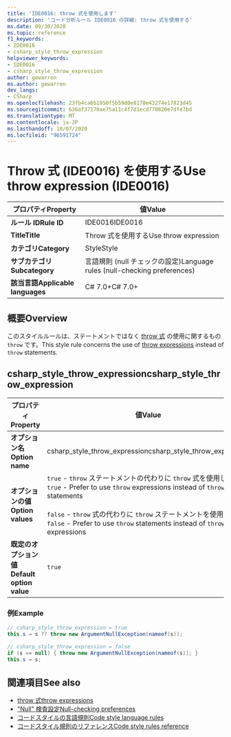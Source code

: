 ```yaml
---
title: 'IDE0016: throw 式を使用します'
description: 'コード分析ルール IDE0016 の詳細: throw 式を使用する'
ms.date: 09/30/2020
ms.topic: reference
f1_keywords:
- IDE0016
- csharp_style_throw_expression
helpviewer_keywords:
- IDE0016
- csharp_style_throw_expression
author: gewarren
ms.author: gewarren
dev_langs:
- CSharp
ms.openlocfilehash: 23fb4ca6b1950f5b59d0e8178e43274e17823d45
ms.sourcegitcommit: 636af37170ae75a11c4f7d1ecd770820e7dfe7bd
ms.translationtype: MT
ms.contentlocale: ja-JP
ms.lasthandoff: 10/07/2020
ms.locfileid: "96591724"
---
```

# <a name="use-throw-expression-ide0016"></a><span data-ttu-id="0b392-103">Throw 式 (IDE0016) を使用する</span><span class="sxs-lookup"><span data-stu-id="0b392-103">Use throw expression (IDE0016)</span></span>

|<span data-ttu-id="0b392-104">プロパティ</span><span class="sxs-lookup"><span data-stu-id="0b392-104">Property</span></span>|<span data-ttu-id="0b392-105">値</span><span class="sxs-lookup"><span data-stu-id="0b392-105">Value</span></span>|
|-|-|
| <span data-ttu-id="0b392-106">**ルール ID**</span><span class="sxs-lookup"><span data-stu-id="0b392-106">**Rule ID**</span></span> | <span data-ttu-id="0b392-107">IDE0016</span><span class="sxs-lookup"><span data-stu-id="0b392-107">IDE0016</span></span> |
| <span data-ttu-id="0b392-108">**Title**</span><span class="sxs-lookup"><span data-stu-id="0b392-108">**Title**</span></span> | <span data-ttu-id="0b392-109">Throw 式を使用する</span><span class="sxs-lookup"><span data-stu-id="0b392-109">Use throw expression</span></span> |
| <span data-ttu-id="0b392-110">**カテゴリ**</span><span class="sxs-lookup"><span data-stu-id="0b392-110">**Category**</span></span> | <span data-ttu-id="0b392-111">Style</span><span class="sxs-lookup"><span data-stu-id="0b392-111">Style</span></span> |
| <span data-ttu-id="0b392-112">**サブカテゴリ**</span><span class="sxs-lookup"><span data-stu-id="0b392-112">**Subcategory**</span></span> | <span data-ttu-id="0b392-113">言語規則 (null チェックの設定)</span><span class="sxs-lookup"><span data-stu-id="0b392-113">Language rules (null-checking preferences)</span></span> |
| <span data-ttu-id="0b392-114">**該当言語**</span><span class="sxs-lookup"><span data-stu-id="0b392-114">**Applicable languages**</span></span> | <span data-ttu-id="0b392-115">C# 7.0+</span><span class="sxs-lookup"><span data-stu-id="0b392-115">C# 7.0+</span></span> |

## <a name="overview"></a><span data-ttu-id="0b392-116">概要</span><span class="sxs-lookup"><span data-stu-id="0b392-116">Overview</span></span>

<span data-ttu-id="0b392-117">このスタイルルールは、ステートメントではなく [throw 式](../../../csharp/language-reference/keywords/throw.md#the-throw-expression) の使用に関するもの `throw` です。</span><span class="sxs-lookup"><span data-stu-id="0b392-117">This style rule concerns the use of [throw expressions](../../../csharp/language-reference/keywords/throw.md#the-throw-expression) instead of `throw` statements.</span></span>

## <a name="csharp_style_throw_expression"></a><span data-ttu-id="0b392-118">csharp_style_throw_expression</span><span class="sxs-lookup"><span data-stu-id="0b392-118">csharp_style_throw_expression</span></span>

|<span data-ttu-id="0b392-119">プロパティ</span><span class="sxs-lookup"><span data-stu-id="0b392-119">Property</span></span>|<span data-ttu-id="0b392-120">値</span><span class="sxs-lookup"><span data-stu-id="0b392-120">Value</span></span>|
|-|-|
| <span data-ttu-id="0b392-121">**オプション名**</span><span class="sxs-lookup"><span data-stu-id="0b392-121">**Option name**</span></span> | <span data-ttu-id="0b392-122">csharp_style_throw_expression</span><span class="sxs-lookup"><span data-stu-id="0b392-122">csharp_style_throw_expression</span></span>
| <span data-ttu-id="0b392-123">**オプションの値**</span><span class="sxs-lookup"><span data-stu-id="0b392-123">**Option values**</span></span> | <span data-ttu-id="0b392-124">`true` - `throw` ステートメントの代わりに `throw` 式を使用します</span><span class="sxs-lookup"><span data-stu-id="0b392-124">`true` - Prefer to use `throw` expressions instead of `throw` statements</span></span><br /><br /><span data-ttu-id="0b392-125">`false` - `throw` 式の代わりに `throw` ステートメントを使用します</span><span class="sxs-lookup"><span data-stu-id="0b392-125">`false` - Prefer to use `throw` statements instead of `throw` expressions</span></span> |
| <span data-ttu-id="0b392-126">**既定のオプション値**</span><span class="sxs-lookup"><span data-stu-id="0b392-126">**Default option value**</span></span> | `true` |

### <a name="example"></a><span data-ttu-id="0b392-127">例</span><span class="sxs-lookup"><span data-stu-id="0b392-127">Example</span></span>

```csharp
// csharp_style_throw_expression = true
this.s = s ?? throw new ArgumentNullException(nameof(s));

// csharp_style_throw_expression = false
if (s == null) { throw new ArgumentNullException(nameof(s)); }
this.s = s;
```

## <a name="see-also"></a><span data-ttu-id="0b392-128">関連項目</span><span class="sxs-lookup"><span data-stu-id="0b392-128">See also</span></span>

- [<span data-ttu-id="0b392-129">throw 式</span><span class="sxs-lookup"><span data-stu-id="0b392-129">throw expressions</span></span>](../../../csharp/language-reference/keywords/throw.md#the-throw-expression)
- [<span data-ttu-id="0b392-130">"Null" 検査設定</span><span class="sxs-lookup"><span data-stu-id="0b392-130">Null-checking preferences</span></span>](null-checking-preferences.md)
- [<span data-ttu-id="0b392-131">コードスタイルの言語規則</span><span class="sxs-lookup"><span data-stu-id="0b392-131">Code style language rules</span></span>](language-rules.md)
- [<span data-ttu-id="0b392-132">コードスタイル規則のリファレンス</span><span class="sxs-lookup"><span data-stu-id="0b392-132">Code style rules reference</span></span>](index.md)
